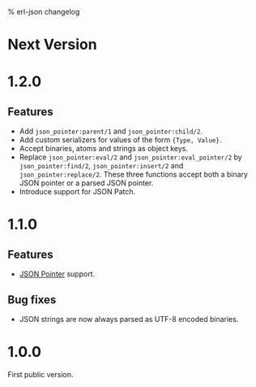 % erl-json changelog

# Next Version

# 1.2.0
## Features
- Add `json_pointer:parent/1` and `json_pointer:child/2`.
- Add custom serializers for values of the form `{Type, Value}`.
- Accept binaries, atoms and strings as object keys.
- Replace `json_pointer:eval/2` and `json_pointer:eval_pointer/2` by
  `json_pointer:find/2`, `json_pointer:insert/2` and
  `json_pointer:replace/2`. These three functions accept both a binary JSON
  pointer or a parsed JSON pointer.
- Introduce support for JSON Patch.

# 1.1.0
## Features
- [JSON Pointer](https://tools.ietf.org/html/rfc6901) support.
## Bug fixes
- JSON strings are now always parsed as UTF-8 encoded binaries.

# 1.0.0
First public version.
